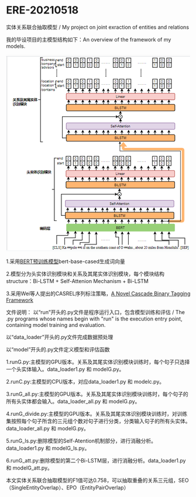 # ERE-20210518
实体关系联合抽取模型 / My project on joint exraction of entities and relations

我的毕设项目的主模型结构如下：An overview of the framework of my models. 

![image](https://github.com/SL-Stone/ERE-20210518/blob/a0cb36948b415b8842645845af0502e9482cce9a/model_image/%E6%A8%A1%E5%9E%8B%E7%BB%93%E6%9E%841.png)

1.采用[BERT预训练模型](https://www.aclweb.org/anthology/N19-1423/)bert-base-cased生成词向量

2.模型分为头实体识别模块和关系及其尾实体识别模块，每个模块结构structure：Bi-LSTM + Self-Attenion Mechanism + Bi-LSTM

3.采用Wei等人提出的CASREL序列标注策略，[A Novel Cascade Binary Tagging Framework](https://arxiv.org/abs/1909.03227)

文件说明：
以“run”开头的.py文件是程序运行入口，包含模型训练和评估 / The .py programs whose names begin with "run" is the execution entry point, containing model training and evaluation.

以“data_loader”开头的.py文件完成数据预处理

以“model”开头的.py文件定义模型和评估函数

1.runG.py:主模型的GPU版本。关系及其尾实体识别模块训练时，每个句子只选择一个头实体输入。data_loader1.py 和 modelG.py。

2.runC.py:主模型的CPU版本，对应data_loader1.py 和 modelc.py。

3.runG_all.py:主模型的GPU版本。关系及其尾实体识别模块训练时，每个句子的所有头实体都会输入。data_loader_all.py 和 modelG.py。

4.runG_divide.py:主模型的GPU版本。关系及其尾实体识别模块训练时，对训练集按照每个句子所含的三元组个数对句子进行分类，分类输入句子的所有头实体。data_loader_all.py 和 modelG.py。

5.runG_ls.py:删除模型的Self-Atention机制部分，进行消融分析。data_loader1.py 和 modelG_ls.py。

6.runG_att.py:删除模型的第二个Bi-LSTM层，进行消融分析。data_loader1.py 和 modelG_att.py。

本文实体关系联合抽取模型的F1值可达0.758，可以抽取重叠的关系三元组，SEO（SingleEntityOverlap）、EPO（EntityPairOverlap）
